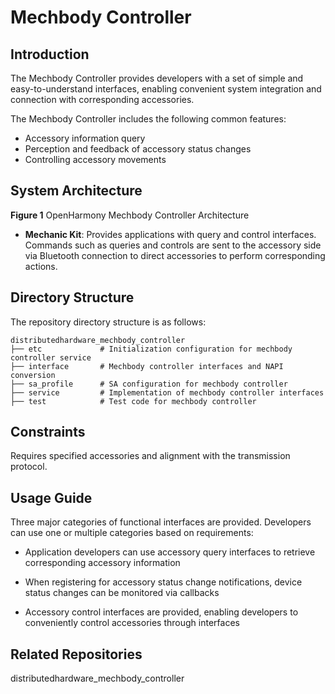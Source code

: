 # Mechbody Controller

## Introduction

The Mechbody Controller provides developers with a set of simple and easy-to-understand interfaces, enabling convenient system integration and connection with corresponding accessories.

The Mechbody Controller includes the following common features:

- Accessory information query
- Perception and feedback of accessory status changes
- Controlling accessory movements

## System Architecture

**Figure 1** OpenHarmony Mechbody Controller Architecture

- **Mechanic Kit**: Provides applications with query and control interfaces. Commands such as queries and controls are sent to the accessory side via Bluetooth connection to direct accessories to perform corresponding actions.

## Directory Structure

The repository directory structure is as follows:

```shell
distributedhardware_mechbody_controller
├── etc             # Initialization configuration for mechbody controller service
├── interface       # Mechbody controller interfaces and NAPI conversion
├── sa_profile      # SA configuration for mechbody controller
├── service         # Implementation of mechbody controller interfaces
├── test            # Test code for mechbody controller
```

## Constraints

Requires specified accessories and alignment with the transmission protocol.

## Usage Guide

Three major categories of functional interfaces are provided. Developers can use one or multiple categories based on requirements:

- Application developers can use accessory query interfaces to retrieve corresponding accessory information

- When registering for accessory status change notifications, device status changes can be monitored via callbacks

- Accessory control interfaces are provided, enabling developers to conveniently control accessories through interfaces

## Related Repositories

distributedhardware_mechbody_controller
